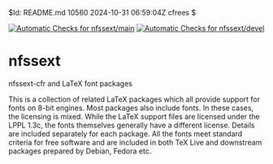 $Id: README.md 10560 2024-10-31 06:59:04Z cfrees $

[![Automatic
Checks for nfssext/main](https://github.com/cfr42/nfssext/actions/workflows/main.yml/badge.svg)](https://github.com/cfr42/nfssext/actions/workflows/main.yml)
[![Automatic Checks for
nfssext/devel](https://github.com/cfr42/nfssext/actions/workflows/devel.yml/badge.svg?branch=devel)](https://github.com/cfr42/nfssext/actions/workflows/devel.yml)

# nfssext

nfssext-cfr and LaTeX font packages

This is a collection of related LaTeX packages which all provide
support for fonts on 8-bit engines. Most packages also include fonts.
In these cases, the licensing is mixed. While the LaTeX support files
are licensed under the LPPL 1.3c, the fonts themselves generally have a 
different license. Details are included separately for each package.
All the fonts meet standard criteria for free software and are included
in both TeX Live and downstream packages prepared by Debian, Fedora etc.
